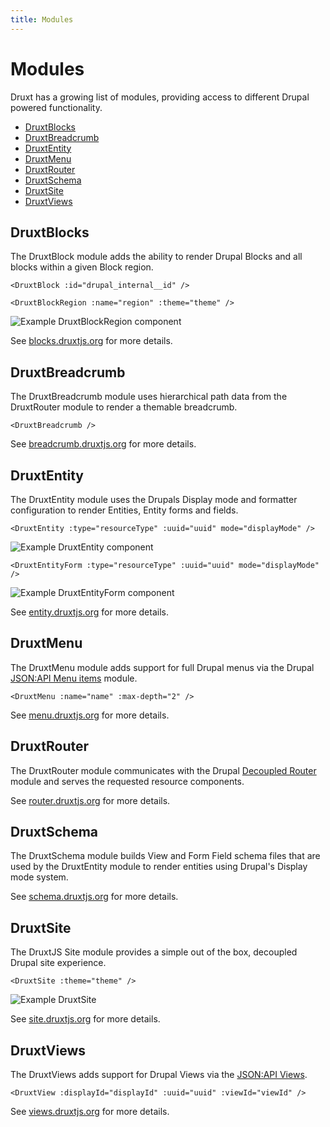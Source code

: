```yaml
---
title: Modules
---
```


# Modules

Druxt has a growing list of modules, providing access to different Drupal powered functionality.

- [DruxtBlocks](#druxtblocks)
- [DruxtBreadcrumb](#druxtbreadcrumb)
- [DruxtEntity](#druxtentity)
- [DruxtMenu](#druxtmenu)
- [DruxtRouter](#druxtrouter)
- [DruxtSchema](#druxtschema)
- [DruxtSite](#druxtsite)
- [DruxtViews](#druxtviews)


## DruxtBlocks

The DruxtBlock module adds the ability to render Drupal Blocks and all blocks within a given Block region.

```vue
<DruxtBlock :id="drupal_internal__id" />
```

```vue
<DruxtBlockRegion :name="region" :theme="theme" />
```

![Example DruxtBlockRegion component](/images/druxt-block-region.png)

See [blocks.druxtjs.org](https://blocks.druxtjs.org) for more details.


## DruxtBreadcrumb

The DruxtBreadcrumb module uses hierarchical path data from the DruxtRouter module to render a themable breadcrumb.

```vue
<DruxtBreadcrumb />
```

See [breadcrumb.druxtjs.org](https://breadcrumb.druxtjs.org) for more details.


## DruxtEntity

The DruxtEntity module uses the Drupals Display mode and formatter configuration  to render Entities, Entity forms and fields.

```vue
<DruxtEntity :type="resourceType" :uuid="uuid" mode="displayMode" />
```

![Example DruxtEntity component](/images/druxt-entity.png)

```vue
<DruxtEntityForm :type="resourceType" :uuid="uuid" mode="displayMode" />
```

![Example DruxtEntityForm component](/images/druxt-entity-form.png)

See [entity.druxtjs.org](https://entity.druxtjs.org) for more details.


## DruxtMenu

The DruxtMenu module adds support for full Drupal menus via the Drupal [JSON:API Menu items](https://www.drupal.org/project/jsonapi_menu_items) module.

```vue
<DruxtMenu :name="name" :max-depth="2" />
```

See [menu.druxtjs.org](https://menu.druxtjs.org) for more details.


## DruxtRouter

The DruxtRouter module communicates with the Drupal [Decoupled Router](https://www.drupal.org/project/decoupled_router) module and serves the requested resource components.

See [router.druxtjs.org](https://router.druxtjs.org) for more details.


## DruxtSchema

The DruxtSchema module builds View and Form Field schema files that are used by the DruxtEntity module to render entities using Drupal's Display mode system.

See [schema.druxtjs.org](https://schema.druxtjs.org) for more details.


## DruxtSite

The DruxtJS Site module provides a simple out of the box, decoupled Drupal site experience.

```vue
<DruxtSite :theme="theme" />
```

![Example DruxtSite](/images/druxt-site-umami.png)

See [site.druxtjs.org](https://site.druxtjs.org) for more details.


## DruxtViews

The DruxtViews adds support for Drupal Views via the [JSON:API Views](https://www.drupal.org/project/jsonapi_views).

```vue
<DruxtView :displayId="displayId" :uuid="uuid" :viewId="viewId" />
```

See [views.druxtjs.org](https://views.druxtjs.org) for more details.
